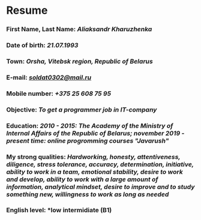 # **Resume**
### First Name, Last Name: *Aliaksandr Kharuzhenka* 
### Date of birth: *21.07.1993*
### Town: *Orsha, Vitebsk region, Republic of Belarus*
### E-mail: *soldat0302@mail.ru*
### Mobile number: *+375 25 608 75 95*
### Objective: *To get a programmer job in IT-company*
### Education: *2010 - 2015: Thе Academy of the Ministry of Internal Affairs of the Republic of Belarus; november 2019 - present time: online progromming courses "Javarush"*
### My strong qualities: *Hardworking, honesty, attentiveness, diligence, stress tolerance, accuracy, determination, initiative, ability to work in a team, emotional stability, desire to work and develop, ability to work with a large amount of information, analytical mindset, desire to improve and to study something new, willingness to work as long as needed*
### English level: *low intermidiate (B1)
